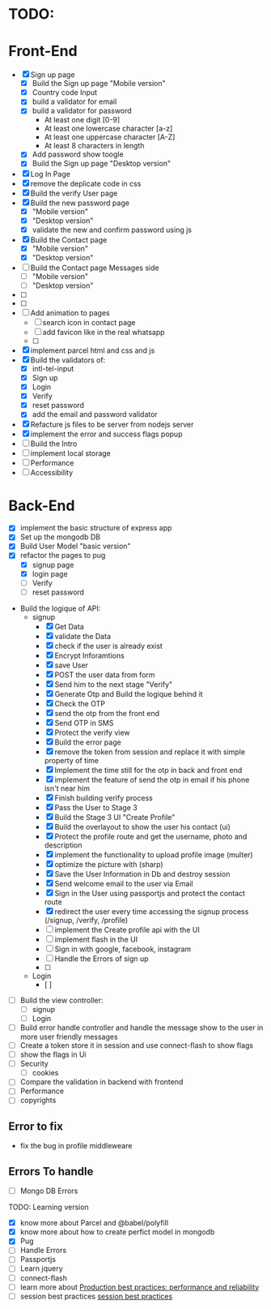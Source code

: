 # TODO:

# Front-End

- [x] Sign up page
  - [x] Build the Sign up page "Mobile version"
  - [x] Country code Input
  - [x] build a validator for email
  - [x] build a validator for password
    - At least one digit [0-9]
    - At least one lowercase character [a-z]
    - At least one uppercase character [A-Z]
    - At least 8 characters in length
  - [x] Add password show toogle
  - [x] Build the Sign up page "Desktop version"
- [x] Log In Page
- [x] remove the deplicate code in css
- [x] Build the verify User page
- [x] Build the new password page
  - [x] "Mobile version"
  - [x] "Desktop version"
  - [x] validate the new and confirm password using js
- [x] Build the Contact page
  - [x] "Mobile version"
  - [x] "Desktop version"
- [ ] Build the Contact page Messages side
  - [ ] "Mobile version"
  - [ ] "Desktop version"
- [ ]
- [ ]
- [ ] Add animation to pages
  - [ ] search icon in contact page
  - [ ] add favicon like in the real whatsapp
  - [ ]
- [x] implement parcel html and css and js
- [x] Build the validators of:
  - [x] intl-tel-input
  - [x] Sign up
  - [x] Login
  - [x] Verify
  - [x] reset password
  - [x] add the email and password validator
- [x] Refacture js files to be server from nodejs server
- [x] implement the error and success flags popup
- [ ] Build the Intro
- [ ] implement local storage
- [ ] Performance
- [ ] Accessibility

# Back-End

- [x] implement the basic structure of express app
- [x] Set up the mongodb DB
- [x] Build User Model "basic version"
- [x] refactor the pages to pug
  - [x] signup page
  - [x] login page
  - [ ] Verify
  - [ ] reset password
- Build the logique of API:
  - signup
    - [x] Get Data
    - [x] validate the Data
    - [x] check if the user is already exist
    - [x] Encrypt Inforamtions
    - [x] save User
    - [x] POST the user data from form
    - [x] Send him to the next stage "Verify"
    - [x] Generate Otp and Build the logique behind it
    - [x] Check the OTP
    - [x] send the otp from the front end
    - [x] Send OTP in SMS
    - [x] Protect the verify view
    - [x] Build the error page
    - [x] remove the token from session and replace it with simple property of time
    - [x] Implement the time still for the otp in back and front end
    - [x] implement the feature of send the otp in email if his phone isn't near him
    - [x] Finish building verify process
    - [x] Pass the User to Stage 3
    - [x] Build the Stage 3 UI "Create Profile"
    - [x] Build the overlayout to show the user his contact (ui)
    - [x] Protect the profile route and get the username, photo and description
    - [x] implement the functionality to upload profile image (multer)
    - [x] optimize the picture with (sharp)
    - [x] Save the User Information in Db and destroy session
    - [x] Send welcome email to the user via Email
    - [x] Sign in the User using passportjs and protect the contact route
    - [x] redirect the user every time accessing the signup process (/signup, /verify, /profile)
    - [ ] implement the Create profile api with the UI
    - [ ] implement flash in the UI
    - [ ] Sign in with google, facebook, instagram
    - [ ] Handle the Errors of sign up
    - [ ]
  - Login
    - [ ]
- [ ] Build the view controller:
  - [ ] signup
  - [ ] Login
- [ ] Build error handle controller and handle the message show to the user in more user friendly messages
- [ ] Create a token store it in session and use connect-flash to show flags
- [ ] show the flags in Ui
- [ ] Security
  - [ ] cookies
- [ ] Compare the validation in backend with frontend
- [ ] Performance
- [ ] copyrights

## Error to fix

- fix the bug in profile middleweare

## Errors To handle

- [ ] Mongo DB Errors

TODO: Learning version

- [x] know more about Parcel and @babel/polyfill
- [x] know more about how to create perfict model in mongodb
- [x] Pug
- [ ] Handle Errors
- [ ] Passportjs
- [ ] Learn jquery
- [ ] connect-flash
- [ ] learn more about [Production best practices: performance and reliability]("https://expressjs.com/th/advanced/best-practice-performance.html")
- [ ] session best practices [session best practices]("https://blog.jscrambler.com/best-practices-for-secure-session-management-in-node/")
